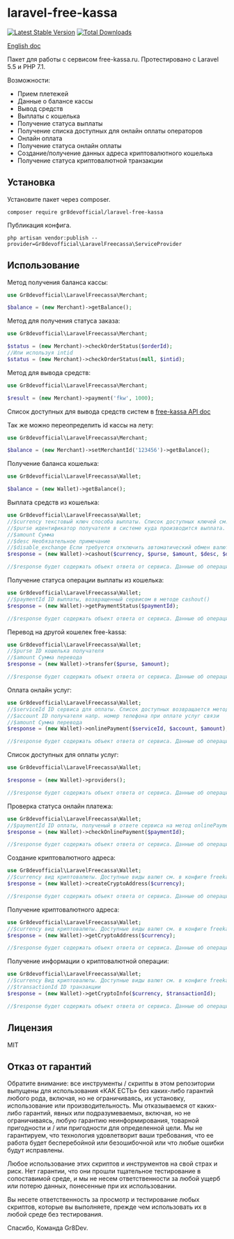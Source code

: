 # laravel-free-kassa
[![Latest Stable Version](https://poser.pugx.org/gr8devofficial/laravel-free-kassa/v/stable)](https://packagist.org/packages/gr8devofficial/laravel-free-kassa)
[![Total Downloads](https://poser.pugx.org/gr8devofficial/laravel-free-kassa/downloads)](https://packagist.org/packages/gr8devofficial/laravel-free-kassa)

[English doc](https://github.com/Gr8DevOfficial/laravel-free-kassa/blob/master/READMEENG.md)

Пакет для работы с сервисом free-kassa.ru. Протестировано с Laravel 5.5 и PHP 7.1.

Возможности:
- Прием плетежей
- Данные о балансе кассы
- Вывод средств
- Выплаты с кошелька
- Получение статуса выплаты
- Получение списка доступных для онлайн оплаты операторов
- Онлайн оплата
- Получение статуса онлайн оплаты
- Создание/получение данных адреса криптовалютного кошелька
- Получение статуса криптовалютной транзакции

## Установка
Установите пакет через composer.
```shell
composer require gr8devofficial/laravel-free-kassa
```
Публикация конфига.
```shell
php artisan vendor:publish --provider=Gr8devofficial\LaravelFreecassa\ServiceProvider
```

## Использование

Метод получения баланса кассы:
```php
use Gr8devofficial\LaravelFreecassa\Merchant;

$balance = (new Merchant)->getBalance();
```
Метод для получения статуса заказа:
```php
use Gr8devofficial\LaravelFreecassa\Merchant;

$status = (new Merchant)->checkOrderStatus($orderId);
//Или используя intid
$status = (new Merchant)->checkOrderStatus(null, $intid);
```
Метод для вывода средств:
```php
use Gr8devofficial\LaravelFreecassa\Merchant;

$result = (new Merchant)->payment('fkw', 1000);
```

Список доступных для вывода средств систем в [free-kassa API doc](http://www.free-kassa.ru/docs/api.php#api_payment)

Так же можно переопределить id кассы на лету:
```php
use Gr8devofficial\LaravelFreecassa\Merchant;

$balance = (new Merchant)->setMerchantId('123456')->getBalance();
```

Получение баланса кошелька:
```php
use Gr8devofficial\LaravelFreecassa\Wallet;

$balance = (new Wallet)->getBalance();
```

Выплата средств из кошелька:
```php
use Gr8devofficial\LaravelFreecassa\Wallet;
//$currency текстовый ключ способа выплаты. Список доступных ключей см. в конфиг файле freekassa.php
//$purse идентификатор получателя в системе куда производится выплата. Напр. номер телефона.
//$amount Сумма
//$desc Необязательное примечание
//$disable_exchange Если требуется отключить автоматический обмен валют, передать 1
$response = (new Wallet)->cashout($currency, $purse, $amount, $desc, $disable_exchange);

//$response будет содержать объект ответа от сервиса. Данные об операции в случае успеха или данные об ошибке.
```
Получение статуса операции выплаты из кошелька:
```php
use Gr8devofficial\LaravelFreecassa\Wallet;
//$paymentId ID выплаты, возвращенный сервисом в методе cashout()
$response = (new Wallet)->getPaymentStatus($paymentId);

//$response будет содержать объект ответа от сервиса. Данные об операции в случае успеха или данные об ошибке.
```

Перевод на другой кошелек free-kassa:
```php
use Gr8devofficial\LaravelFreecassa\Wallet;
//$purse ID кошелька получателя
//$amount Сумма перевода
$response = (new Wallet)->transfer($purse, $amount);

//$response будет содержать объект ответа от сервиса. Данные об операции в случае успеха или данные об ошибке.
```

Оплата онлайн услуг:
```php
use Gr8devofficial\LaravelFreecassa\Wallet;
//$serviceId ID сервиса для оплаты. Список доступных возвращается методом providers()
//$account ID получателя напр. номер телефона при оплате услуг связи
//$amount Сумма перевода
$response = (new Wallet)->onlinePayment($serviceId, $account, $amount);

//$response будет содержать объект ответа от сервиса. Данные об операции в случае успеха или данные об ошибке.
```
Список доступных для оплаты услуг:
```php
use Gr8devofficial\LaravelFreecassa\Wallet;

$response = (new Wallet)->providers();

//$response будет содержать объект ответа от сервиса. Данные об операции в случае успеха или данные об ошибке.
```
Проверка статуса онлайн платежа:
```php
use Gr8devofficial\LaravelFreecassa\Wallet;
//$paymentId ID оплаты, полученый в ответе сервиса на метод onlinePayment()
$response = (new Wallet)->checkOnlinePayment($paymentId);

//$response будет содержать объект ответа от сервиса. Данные об операции в случае успеха или данные об ошибке.
```

Создание криптовалютного адреса:
```php
use Gr8devofficial\LaravelFreecassa\Wallet;
//$currency вид криптовалюты. Доступные виды валют см. в конфиге freekassa.php
$response = (new Wallet)->createCryptoAddress($currency);

//$response будет содержать объект ответа от сервиса. Данные об операции в случае успеха или данные об ошибке.
```

Получение криптовалютного адреса:
```php
use Gr8devofficial\LaravelFreecassa\Wallet;
//$currency вид криптовалюты. Доступные виды валют см. в конфиге freekassa.php
$response = (new Wallet)->getCryptoAddress($currency);

//$response будет содержать объект ответа от сервиса. Данные об операции в случае успеха или данные об ошибке.
```

Получение информации о криптовалютной операции:
```php
use Gr8devofficial\LaravelFreecassa\Wallet;
//$currency Вид криптовалюты. Доступные виды валют см. в конфиге freekassa.php
//$transactionId ID транзакции
$response = (new Wallet)->getCryptoInfo($currency, $transactionId);

//$response будет содержать объект ответа от сервиса. Данные об операции в случае успеха или данные об ошибке.
```
## Лицензия
MIT

## Отказ от гарантий
Обратите внимание: все инструменты / скрипты в этом репозитории выпущены для использования «КАК ЕСТЬ» без каких-либо гарантий любого рода, включая, но не ограничиваясь, их установку, использование или производительность. Мы отказываемся от каких-либо гарантий, явных или подразумеваемых, включая, но не ограничиваясь, любую гарантию неинформирования, товарной пригодности и / или пригодности для определенной цели. Мы не гарантируем, что технология удовлетворит ваши требования, что ее работа будет бесперебойной или безошибочной или что любые ошибки будут исправлены.

Любое использование этих скриптов и инструментов на свой страх и риск. Нет гарантии, что они прошли тщательное тестирование в сопоставимой среде, и мы не несем ответственности за любой ущерб или потерю данных, понесенные при их использовании.

Вы несете ответственность за просмотр и тестирование любых скриптов, которые вы выполняете, прежде чем использовать их в любой среде без тестирования.

Спасибо,
Команда Gr8Dev.
